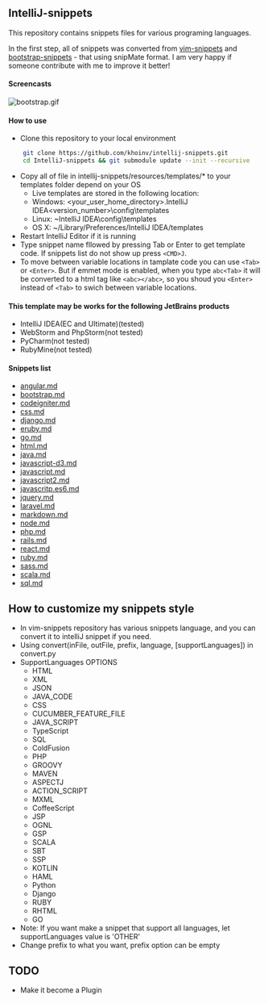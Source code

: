 ## IntelliJ-snippets
This repository contains snippets files for various programing languages.

In the first step, all of snippets was converted from [vim-snippets](https://github.com/honza/vim-snippets) and [bootstrap-snippets](https://github.com/bonsaiben/bootstrap-snippets) - that using snipMate format.
I am very happy if someone contribute with me to improve it better!
#### Screencasts
![bootstrap.gif](https://github.com/khoinv/intellij-snippets/blob/master/screencasts/bootstrap.gif?raw=true)

#### How to use
- Clone this repository to your local environment

```bash
    git clone https://github.com/khoinv/intellij-snippets.git
    cd IntelliJ-snippets && git submodule update --init --recursive
```

- Copy all of file in intellij-snippets/resources/templates/* to your templates folder depend on your OS
    - Live templates are stored in the following location:
    - Windows: <your_user_home_directory>.IntelliJ IDEA<version_number>\config\templates
    - Linux: ~IntelliJ IDEA<version>\config\templates
    - OS X: ~/Library/Preferences/IntelliJ IDEA<version>/templates
- Restart IntelliJ Editor if it is running
- Type snippet name fllowed by pressing Tab or Enter to get template code. If snippets list do not show up press ```<CMD>J```.
- To move between variable locations  in tamplate code you can use ```<Tab>``` or ```<Enter>```. But if emmet mode is enabled, when you type ```abc<Tab>``` it will be converted to a html tag like ```<abc></abc>```, so you shoud you ```<Enter>``` instead of ```<Tab>``` to swich between variable locations.

#### This template may be works for the following JetBrains products
- IntelliJ IDEA(EC and Ultimate)(tested)
- WebStorm and PhpStorm(not tested)
- PyCharm(not tested)
- RubyMine(not tested)

#### Snippets list
- [angular.md](intellij-snippets/resources/documents/angular.md)
- [bootstrap.md](intellij-snippets/resources/documents/bootstrap.md)
- [codeigniter.md](intellij-snippets/resources/documents/codeigniter.md)
- [css.md](intellij-snippets/resources/documents/css.md)
- [django.md](intellij-snippets/resources/documents/django.md)
- [eruby.md](intellij-snippets/resources/documents/eruby.md)
- [go.md](intellij-snippets/resources/documents/go.md)
- [html.md](intellij-snippets/resources/documents/html.md)
- [java.md](intellij-snippets/resources/documents/java.md)
- [javascript-d3.md](intellij-snippets/resources/documents/javascript-d3.md)
- [javascript.md](intellij-snippets/resources/documents/javascript.md)
- [javascript2.md](intellij-snippets/resources/documents/javascript2)
- [javascritp.es6.md](intellij-snippets/resources/documents/javascript.es6.md)
- [jquery.md](intellij-snippets/resources/documents/jquery.md)
- [laravel.md](intellij-snippets/resources/documents/laravel.md)
- [markdown.md](intellij-snippets/resources/documents/markdown.md)
- [node.md](intellij-snippets/resources/documents/node.md)
- [php.md](intellij-snippets/resources/documents/php.md)
- [rails.md](intellij-snippets/resources/documents/rails.md)
- [react.md](intellij-snippets/resources/documents/react.md)
- [ruby.md](intellij-snippets/resources/documents/ruby.md)
- [sass.md](intellij-snippets/resources/documents/sass.md)
- [scala.md](intellij-snippets/resources/documents/scala.md)
- [sql.md](intellij-snippets/resources/documents/sql.md)


## How to customize my snippets style
- In vim-snippets repository has various snippets language, and you can convert it to intelliJ snippet if you need.
- Using convert(inFile, outFile, prefix, language, [supportLanguages]) in convert.py
- SupportLanguages OPTIONS
    - HTML
    - XML
    - JSON
    - JAVA_CODE
    - CSS
    - CUCUMBER_FEATURE_FILE
    - JAVA_SCRIPT
    - TypeScript
    - SQL
    - ColdFusion
    - PHP
    - GROOVY
    - MAVEN
    - ASPECTJ
    - ACTION_SCRIPT
    - MXML
    - CoffeeScript
    - JSP
    - OGNL
    - GSP
    - SCALA
    - SBT
    - SSP
    - KOTLIN
    - HAML
    - Python
    - Django
    - RUBY
    - RHTML
    - GO
- Note: If you want make a snippet that support all languages, let supportLanguages value is 'OTHER'
- Change prefix to what you want, prefix option can be empty

## TODO
- Make it become a Plugin
